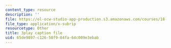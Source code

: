 ```yaml
---
content_type: resource
description: ''
file: https://ol-ocw-studio-app-production.s3.amazonaws.com/courses/18-03sc-differential-equations-fall-2011/65de9897c12650f984fa64c009e3ebab_sZ2qulI6GEk.vtt
file_type: application/x-subrip
resourcetype: Other
title: 3play caption file
uid: 65de9897-c126-50f9-84fa-64c009e3ebab
---
```


